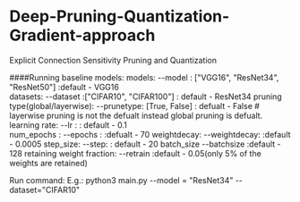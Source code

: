 # Deep-Pruning-Quantization-Gradient-approach
Explicit Connection Sensitivity Pruning and Quantization



####Running baseline models:
models:                         --model : ["VGG16", "ResNet34", "ResNet50"] :default - VGG16 \
datasets:                     --dataset :["CIFAR10", "CIFAR100"] : default - ResNet34 
pruning type(global/layerwise): --prunetype: [True, False]  : defualt - False # layerwise pruning is not the defualt instead global pruning is defualt.
learning rate:                   --lr    :                   : default - 0.1      
num_epochs :                    --epochs :                    :defualt - 70
weightdecay:                    --weightdecay:                :default - 0.0005
step_size:                      --step:                       : default - 20
batch_size                      --batchsize                   :default - 128
retaining weight fraction:      --retrain                     :default - 0.05(only 5% of the weights are retained)

Run command:
E.g.:
python3 main.py --model = "ResNet34" --dataset="CIFAR10" 
 
 
